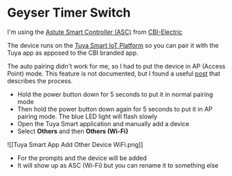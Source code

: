 # Geyser Timer Switch

I'm using the [Astute Smart Controller (ASC)](https://cbi-lowvoltage.co.za/astute) from [CBI-Electric](https://www.cbi-electric.co.za/)

The device runs on the [Tuya Smart IoT Platform](https://www.tuya.com/) so you can pair it with the Tuya app as apposed to the CBI branded app.

The auto pairing didn't work for me, so I had to put the device in AP (Access Point) mode. This feature is not documented, but I found a useful [post](https://powerforum.co.za/topic/7281-cbi-astute-smart-controller/page/4/#comment-100831) that describes the process.

- Hold the power button down for 5 seconds to put it in normal pairing mode
- Then hold the power button down again for 5 seconds to put it in AP pairing mode. The blue LED light will flash slowly
- Open the Tuya Smart application and manually add a device
- Select **Others** and then **Others (Wi-Fi)**


![[Tuya Smart App Add Other Device WiFi.png]]

- For the prompts and the device will be added
- It will show up as ASC (Wi-Fi) but you can rename it to something else